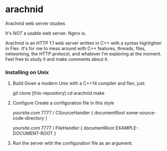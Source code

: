 arachnid
========

Arachnid web server studies

It's *NOT* a usable web server.  Nginx is.

Arachnid is an HTTP 1.1 web server written in C++ with a syntax highlighter in Flex.  It's for me to 
mess around with C++ features, threads, files, networking, the HTTP protocol, and whatever I'm exploring at the moment. 
Feel free to study it and make comments about it.

### Installing on Unix

1) Build
Given a modern Unix with a C++14 compiler and flex, just:

    git clone [this-repository]
    cd arachnid
    make

2) Configure
Create a configuration file in this style


    yoursite.com 7777 / CSourceHandler
	  {
		    documentRoot some-source-code-directory
	  }


    yoursite.com 7777 / FileHandler
	  {
		  documentRoot EXAMPLE-DOCUMENT-ROOT
	  }
    
3) Run the server with the configuration file as an argument.


